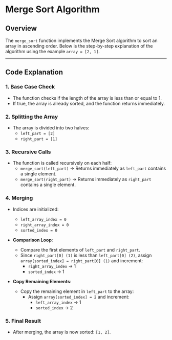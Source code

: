 # Merge Sort Algorithm

## Overview
The `merge_sort` function implements the Merge Sort algorithm to sort an array in ascending order. Below is the step-by-step explanation of the algorithm using the example `array = [2, 1]`.

---

## Code Explanation

### 1. Base Case Check
- The function checks if the length of the array is less than or equal to 1.
- If true, the array is already sorted, and the function returns immediately.

### 2. Splitting the Array
- The array is divided into two halves:
  - `left_part = [2]`
  - `right_part = [1]`

### 3. Recursive Calls
- The function is called recursively on each half:
  - `merge_sort(left_part)` → Returns immediately as `left_part` contains a single element.
  - `merge_sort(right_part)` → Returns immediately as `right_part` contains a single element.

### 4. Merging
- Indices are initialized:
  - `left_array_index = 0`
  - `right_array_index = 0`
  - `sorted_index = 0`

- **Comparison Loop**:
  - Compare the first elements of `left_part` and `right_part`.
  - Since `right_part[0] (1)` is less than `left_part[0] (2)`, assign `array[sorted_index] = right_part[0] (1)` and increment:
    - `right_array_index` → 1
    - `sorted_index` → 1

- **Copy Remaining Elements**:
  - Copy the remaining element in `left_part` to the array:
    - Assign `array[sorted_index] = 2` and increment:
      - `left_array_index` → 1
      - `sorted_index` → 2

### 5. Final Result
- After merging, the array is now sorted: `[1, 2]`.

